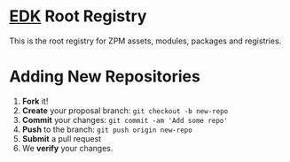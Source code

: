 # [EDK](https://github.com/Zefiros-Software/ZPM) Root Registry
This is the root registry for ZPM assets, modules, packages and registries.

# Adding New Repositories
1. **Fork** it!
2. **Create** your proposal branch: `git checkout -b new-repo`
3. **Commit** your changes: `git commit -am 'Add some repo'`
4. **Push** to the branch: `git push origin new-repo`
5. **Submit** a pull request
6. We **verify** your changes.
